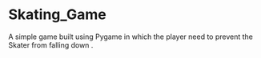 # Skating_Game
A simple game built using Pygame in which the player need to prevent the Skater from falling down .
